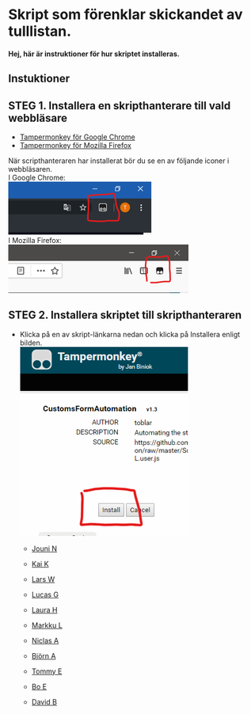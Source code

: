 # Skript som förenklar skickandet av tulllistan.
#### Hej, här är instruktioner för hur skriptet installeras.


Instuktioner
---

## STEG 1. Installera en skripthanterare till vald webbläsare
- [Tampermonkey för Google Chrome](https://chrome.google.com/webstore/detail/tampermonkey/dhdgffkkebhmkfjojejmpbldmpobfkfo)
- [Tampermonkey för Mozilla Firefox](https://addons.mozilla.org/en-US/firefox/addon/tampermonkey/)

När scripthanteraren har installerat bör du se en av följande iconer i webbläsaren.</br>
I Google Chrome:</br>
![](res/tmchrome.png "Chrome")</br>
I Mozilla Firefox:</br>
![](res/tmfirefox.png "Firefox")



## STEG 2. Installera skriptet till skripthanteraren
 - Klicka på en av skript-länkarna nedan och klicka på Installera enligt bilden. </br>
 ![](res/tampermonkeyInstall.png "Installera")

   - [Jouni N](https://github.com/transmartoblar/CustomsFormAutomation/raw/master/Scripts/CustomsFormAutomation-Jouni-N.user.js)
   - [Kai K](https://github.com/transmartoblar/CustomsFormAutomation/raw/master/Scripts/CustomsFormAutomation-Kai-K.user.js)
   - [Lars W](https://github.com/transmartoblar/CustomsFormAutomation/raw/master/Scripts/CustomsFormAutomation-Lars-W.user.js)
   - [Lucas G](https://github.com/transmartoblar/CustomsFormAutomation/raw/master/Scripts/CustomsFormAutomation-Lucas-G.user.js)
   - [Laura H](https://github.com/transmartoblar/CustomsFormAutomation/raw/master/Scripts/CustomsFormAutomation-Laura-H.user.js)
   - [Markku L](https://github.com/transmartoblar/CustomsFormAutomation/raw/master/Scripts/CustomsFormAutomation-Markku-L.user.js)
   - [Niclas A](https://github.com/transmartoblar/CustomsFormAutomation/raw/master/Scripts/CustomsFormAutomation-Niclas-A.user.js)

   - [Björn A](https://github.com/transmartoblar/CustomsFormAutomation/raw/master/Scripts/CustomsFormAutomation-Bjorn-A.user.js)
   - [Tommy E](https://github.com/transmartoblar/CustomsFormAutomation/raw/master/Scripts/CustomsFormAutomation-Tommy-E.user.js)
   - [Bo E](https://github.com/transmartoblar/CustomsFormAutomation/raw/master/Scripts/CustomsFormAutomation-Bo-E.user.js)
   - [David B](https://github.com/transmartoblar/CustomsFormAutomation/raw/master/Scripts/CustomsFormAutomation-David-B.user.js)
